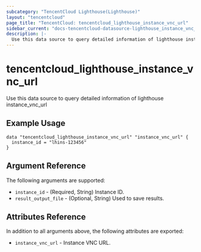 ```yaml
---
subcategory: "TencentCloud Lighthouse(Lighthouse)"
layout: "tencentcloud"
page_title: "TencentCloud: tencentcloud_lighthouse_instance_vnc_url"
sidebar_current: "docs-tencentcloud-datasource-lighthouse_instance_vnc_url"
description: |-
  Use this data source to query detailed information of lighthouse instance_vnc_url
---
```


# tencentcloud_lighthouse_instance_vnc_url

Use this data source to query detailed information of lighthouse instance_vnc_url

## Example Usage

```hcl
data "tencentcloud_lighthouse_instance_vnc_url" "instance_vnc_url" {
  instance_id = "lhins-123456"
}
```

## Argument Reference

The following arguments are supported:

* `instance_id` - (Required, String) Instance ID.
* `result_output_file` - (Optional, String) Used to save results.

## Attributes Reference

In addition to all arguments above, the following attributes are exported:

* `instance_vnc_url` - Instance VNC URL.



